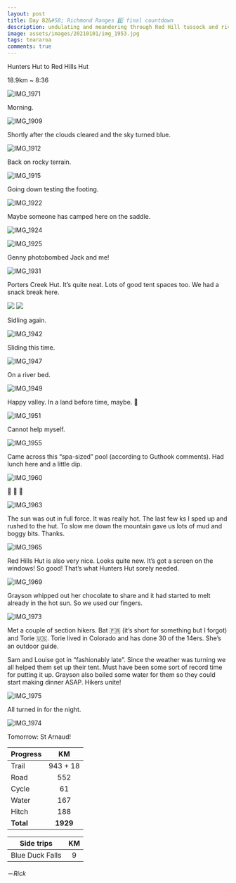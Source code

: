 ```yaml
---
layout: post
title: Day 82&#58; Richmond Ranges 6️⃣ final countdown
description: undulating and meandering through Red Hill tussock and rivers. Finally some mud. Thought I could get through the Ranges without much mud but there it is. 
image: assets/images/20210101/img_1953.jpg
tags: teararoa
comments: true
---
```


Hunters Hut to Red Hills Hut

18.9km ~ 8:36

![IMG_1971](/assets/images/20210101/img_1971.jpg)

Morning. 

![IMG_1909](/assets/images/20210101/img_1909.jpg)

Shortly after the clouds cleared and the sky turned blue. 

![IMG_1912](/assets/images/20210101/img_1912.jpg)

Back on rocky terrain. 

![IMG_1915](/assets/images/20210101/img_1915.jpg)

Going down testing the footing. 

![IMG_1922](/assets/images/20210101/img_1922.jpg)

Maybe someone has camped here on the saddle. 

![IMG_1924](/assets/images/20210101/img_1924.jpg)

![IMG_1925](/assets/images/20210101/img_1925.jpg)

Genny photobombed Jack and me!

![IMG_1931](/assets/images/20210101/img_1931.jpg)

Porters Creek Hut. It’s quite neat. Lots of good tent spaces too. We had a snack break here. 

<div class="gallery" data-columns="2">
  <img src="/assets/images/20210101/img_1935.jpg">
  <img src="/assets/images/20210101/img_1937.jpg">
</div>

Sidling again. 

![IMG_1942](/assets/images/20210101/img_1942.jpg)

Sliding this time. 

![IMG_1947](/assets/images/20210101/img_1947.jpg)

On a river bed. 

![IMG_1949](/assets/images/20210101/img_1949.jpg)

Happy valley. In a land before time, maybe. 🦕

![IMG_1951](/assets/images/20210101/img_1951.jpg)

Cannot help myself. 

![IMG_1955](/assets/images/20210101/img_1955.jpg)

Came across this “spa-sized” pool (according to Guthook comments). Had lunch here and a little dip. 

![IMG_1960](/assets/images/20210101/img_1960.jpg)

🌸 🌺 💐 

![IMG_1963](/assets/images/20210101/img_1963.jpg)

The sun was out in full force. It was really hot. The last few ks I sped up and rushed to the hut. To slow me down the mountain gave us lots of mud and boggy bits. Thanks. 

![IMG_1965](/assets/images/20210101/img_1965.jpg)

Red Hills Hut is also very nice. Looks quite new. It’s got a screen on the windows! So good! That’s what Hunters Hut sorely needed. 

![IMG_1969](/assets/images/20210101/img_1969.jpg)

Grayson whipped out her chocolate to share and it had started to melt already in the hot sun. So we used our fingers. 

![IMG_1973](/assets/images/20210101/img_1973.jpg)

Met a couple of section hikers. Bat 🇫🇷 (it’s short for something but I forgot) and Torie 🇺🇸. Torie lived in Colorado and has done 30 of the 14ers. She’s an outdoor guide. 

Sam and Louise got in “fashionably late”. Since the weather was turning we all helped them set up their tent. Must have been some sort of record time for putting it up. Grayson also boiled some water for them so they could start making dinner ASAP. Hikers unite!

![IMG_1975](/assets/images/20210101/img_1975.jpg)

All turned in for the night. 

![IMG_1974](/assets/images/20210101/img_1974.jpg)

Tomorrow: St Arnaud!

| Progress | KM |
| ---- |:----:|
| Trail | 943 + 18 |
| Road | 552 |
| Cycle | 61 |
| Water | 167 |
| Hitch | 188 |
| **Total** | **1929** |

| Side trips | KM |
| ---- |:----:|
| Blue Duck Falls | 9 |

－_Rick_